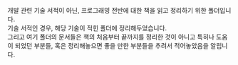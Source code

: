 개발 관련 기술 서적이 아닌, 프로그래밍 전반에 대한 책을 읽고 정리하기 위한 폴더입니다.  
기술 서적인 경우, 해당 기술이 적힌 폴더에 정리해두었습니다.  
그리고 여기 폴더의 문서들은 책의 처음부터 끝까지를 정리한 것이 아니고 특히나 도움이 되었던 부분들, 혹은 정리해놓으면 좋을 만한 부분들을 추려서 적어놓았음을 알립니다.
